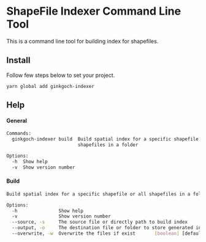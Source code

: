 # ShapeFile Indexer Command Line Tool
This is a command line tool for building index for shapefiles.

## Install
Follow few steps below to set your project.

```
yarn global add ginkgoch-indexer
```

## Help

#### General
```bash
Commands:
  ginkgoch-indexer build  Build spatial index for a specific shapefile or all
                          shapefiles in a folder

Options:
  -h  Show help                                                        [boolean]
  -v  Show version number                                              [boolean]
```

#### Build
```bash
Build spatial index for a specific shapefile or all shapefiles in a folder

Options:
  -h               Show help                                           [boolean]
  -v               Show version number                                 [boolean]
  --source, -s     The source file or directly path to build index    [required]
  --output, -o     The destination file or folder to store generated index files
  --overwrite, -w  Overwrite the files if exist       [boolean] [default: false]
```

